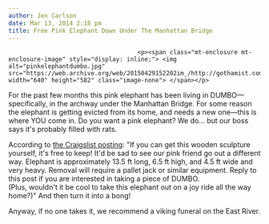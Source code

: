 ```yaml
---
author: Jen Carlson
date: Mar 13, 2014 2:18 pm
title: Free Pink Elephant Down Under The Manhattan Bridge
---
```


	
										<p><span class="mt-enclosure mt-enclosure-image" style="display: inline;"> <img alt="pinkelephantdumbo.jpg" src="https://web.archive.org/web/20150429152202im_/http://gothamist.com/attachments/arts_jen/pinkelephantdumbo.jpg" width="640" height="582" class="image-none"> </span></p>

<p>For the past few months this pink elephant has been living in DUMBO&#x2014;specifically, in the archway under the Manhattan Bridge. For some reason the elephant is getting evicted from its home, and needs a new one&#x2014;this is where YOU come in. Do you want a pink elephant? We do... but our boss says it&apos;s probably filled with rats. </p>

<p>According to <a href="https://web.archive.org/web/20150429152202/http://newyork.craigslist.org/brk/zip/4368824871.html">the Craigslist posting</a>: &quot;If you can get this wooden sculpture yourself, it&apos;s free to keep! It&apos;d be sad to see our pink friend go out a different way. Elephant is approximately 13.5 ft long, 6.5 ft high, and 4.5 ft wide and very heavy. Removal will require a pallet jack or similar equipment. Reply to this post if you are interested in taking a piece of DUMBO. <br>
(Plus, wouldn&apos;t it be cool to take this elephant out on a joy ride all the way home?)&quot; And then turn it into a bong!</p>

<p>Anyway, if no one takes it, we recommend a viking funeral on the East River.</p>					
										
									
				